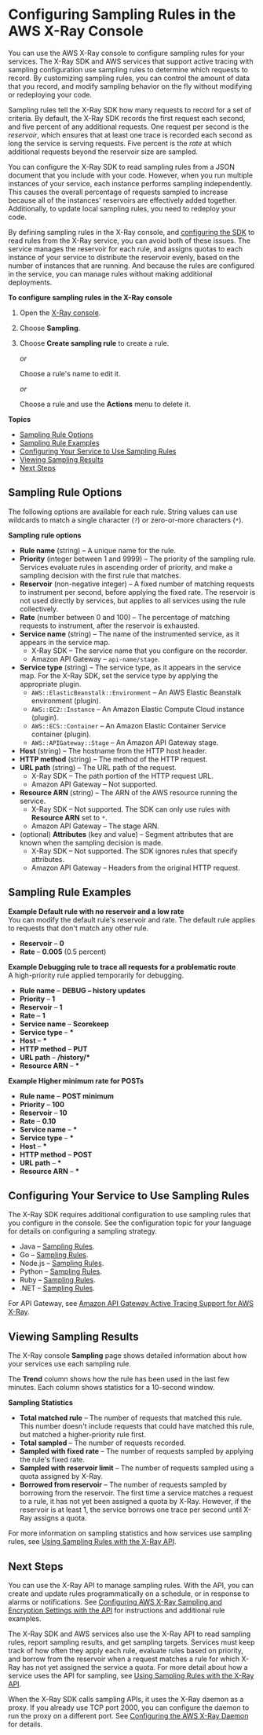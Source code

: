 # Configuring Sampling Rules in the AWS X\-Ray Console<a name="xray-console-sampling"></a>

You can use the AWS X\-Ray console to configure sampling rules for your services\. The X\-Ray SDK and AWS services that support active tracing with sampling configuration use sampling rules to determine which requests to record\. By customizing sampling rules, you can control the amount of data that you record, and modify sampling behavior on the fly without modifying or redeploying your code\.

Sampling rules tell the X\-Ray SDK how many requests to record for a set of criteria\. By default, the X\-Ray SDK records the first request each second, and five percent of any additional requests\. One request per second is the *reservoir*, which ensures that at least one trace is recorded each second as long the service is serving requests\. Five percent is the *rate* at which additional requests beyond the reservoir size are sampled\.

You can configure the X\-Ray SDK to read sampling rules from a JSON document that you include with your code\. However, when you run multiple instances of your service, each instance performs sampling independently\. This causes the overall percentage of requests sampled to increase because all of the instances' reservoirs are effectively added together\. Additionally, to update local sampling rules, you need to redeploy your code\.

By defining sampling rules in the X\-Ray console, and [configuring the SDK](#xray-console-sampling-service) to read rules from the X\-Ray service, you can avoid both of these issues\. The service manages the reservoir for each rule, and assigns quotas to each instance of your service to distribute the reservoir evenly, based on the number of instances that are running\. And because the rules are configured in the service, you can manage rules without making additional deployments\.

**To configure sampling rules in the X\-Ray console**

1. Open the [X\-Ray console](https://console.aws.amazon.com/xray/home#/service-map)\.

1. Choose **Sampling**\.

1. Choose **Create sampling rule** to create a rule\.

   *or*

   Choose a rule's name to edit it\.

   *or*

   Choose a rule and use the **Actions** menu to delete it\.

**Topics**
+ [Sampling Rule Options](#xray-console-sampling-options)
+ [Sampling Rule Examples](#xray-console-sampling-examples)
+ [Configuring Your Service to Use Sampling Rules](#xray-console-sampling-service)
+ [Viewing Sampling Results](#xray-console-sampling-results)
+ [Next Steps](#xray-console-sampling-nextsteps)

## Sampling Rule Options<a name="xray-console-sampling-options"></a>

The following options are available for each rule\. String values can use wildcards to match a single character \(`?`\) or zero\-or\-more characters \(`*`\)\.

**Sampling rule options**
+ **Rule name** \(string\) – A unique name for the rule\.
+ **Priority** \(integer between 1 and 9999\) – The priority of the sampling rule\. Services evaluate rules in ascending order of priority, and make a sampling decision with the first rule that matches\.
+ **Reservoir** \(non\-negative integer\) – A fixed number of matching requests to instrument per second, before applying the fixed rate\. The reservoir is not used directly by services, but applies to all services using the rule collectively\.
+ **Rate** \(number between 0 and 100\) – The percentage of matching requests to instrument, after the reservoir is exhausted\.
+ **Service name** \(string\) – The name of the instrumented service, as it appears in the service map\.
  + X\-Ray SDK – The service name that you configure on the recorder\.
  + Amazon API Gateway – `api-name/stage`\.
+ **Service type** \(string\) – The service type, as it appears in the service map\. For the X\-Ray SDK, set the service type by applying the appropriate plugin\.
  + `AWS::ElasticBeanstalk::Environment` – An AWS Elastic Beanstalk environment \(plugin\)\.
  + `AWS::EC2::Instance` – An Amazon Elastic Compute Cloud instance \(plugin\)\.
  + `AWS::ECS::Container` – An Amazon Elastic Container Service container \(plugin\)\.
  + `AWS::APIGateway::Stage` – An Amazon API Gateway stage\.
+ **Host** \(string\) – The hostname from the HTTP host header\.
+ **HTTP method** \(string\) – The method of the HTTP request\.
+ **URL path** \(string\) – The URL path of the request\.
  + X\-Ray SDK – The path portion of the HTTP request URL\.
  + Amazon API Gateway – Not supported\.
+ **Resource ARN** \(string\) – The ARN of the AWS resource running the service\.
  + X\-Ray SDK – Not supported\. The SDK can only use rules with **Resource ARN** set to `*`\.
  + Amazon API Gateway – The stage ARN\.
+ \(optional\) **Attributes** \(key and value\) – Segment attributes that are known when the sampling decision is made\.
  + X\-Ray SDK – Not supported\. The SDK ignores rules that specify attributes\.
  + Amazon API Gateway – Headers from the original HTTP request\.

## Sampling Rule Examples<a name="xray-console-sampling-examples"></a>

**Example Default rule with no reservoir and a low rate**  
You can modify the default rule's reservoir and rate\. The default rule applies to requests that don't match any other rule\.  
+ **Reservoir** – **0**
+ **Rate** – **0\.005** \(0\.5 percent\)

**Example Debugging rule to trace all requests for a problematic route**  
A high\-priority rule applied temporarily for debugging\.  
+ **Rule name** – **DEBUG – history updates**
+ **Priority** – **1**
+ **Reservoir** – **1**
+ **Rate** – **1**
+ **Service name** – **Scorekeep**
+ **Service type** – **\***
+ **Host** – **\***
+ **HTTP method** – **PUT**
+ **URL path** – **/history/\***
+ **Resource ARN** – **\***

**Example Higher minimum rate for POSTs**  
+ **Rule name** – **POST minimum**
+ **Priority** – **100**
+ **Reservoir** – **10**
+ **Rate** – **0\.10**
+ **Service name** – **\***
+ **Service type** – **\***
+ **Host** – **\***
+ **HTTP method** – **POST**
+ **URL path** – **\***
+ **Resource ARN** – **\***

## Configuring Your Service to Use Sampling Rules<a name="xray-console-sampling-service"></a>

The X\-Ray SDK requires additional configuration to use sampling rules that you configure in the console\. See the configuration topic for your language for details on configuring a sampling strategy\.
+ Java – [Sampling Rules](xray-sdk-java-configuration.md#xray-sdk-java-configuration-sampling)\.
+ Go – [Sampling Rules](xray-sdk-go-configuration.md#xray-sdk-go-configuration-sampling)\.
+ Node\.js – [Sampling Rules](xray-sdk-nodejs-configuration.md#xray-sdk-nodejs-configuration-sampling)\.
+ Python – [Sampling Rules](xray-sdk-python-configuration.md#xray-sdk-python-configuration-sampling)\.
+ Ruby – [Sampling Rules](xray-sdk-ruby-configuration.md#xray-sdk-ruby-configuration-sampling)\.
+ \.NET – [Sampling Rules](xray-sdk-dotnet-configuration.md#xray-sdk-dotnet-configuration-sampling)\.

For API Gateway, see [Amazon API Gateway Active Tracing Support for AWS X\-Ray](xray-services-apigateway.md)\.

## Viewing Sampling Results<a name="xray-console-sampling-results"></a>

The X\-Ray console **Sampling** page shows detailed information about how your services use each sampling rule\.

The **Trend** column shows how the rule has been used in the last few minutes\. Each column shows statistics for a 10\-second window\.

**Sampling Statistics**
+ **Total matched rule** – The number of requests that matched this rule\. This number doesn't include requests that could have matched this rule, but matched a higher\-priority rule first\.
+ **Total sampled** – The number of requests recorded\.
+ **Sampled with fixed rate** – The number of requests sampled by applying the rule's fixed rate\.
+ **Sampled with reservoir limit** – The number of requests sampled using a quota assigned by X\-Ray\.
+ **Borrowed from reservoir** – The number of requests sampled by borrowing from the reservoir\. The first time a service matches a request to a rule, it has not yet been assigned a quota by X\-Ray\. However, if the reservoir is at least 1, the service borrows one trace per second until X\-Ray assigns a quota\.

For more information on sampling statistics and how services use sampling rules, see [Using Sampling Rules with the X\-Ray API](xray-api-sampling.md)\.

## Next Steps<a name="xray-console-sampling-nextsteps"></a>

You can use the X\-Ray API to manage sampling rules\. With the API, you can create and update rules programmatically on a schedule, or in response to alarms or notifications\. See [Configuring AWS X\-Ray Sampling and Encryption Settings with the API](xray-api-configuration.md) for instructions and additional rule examples\.

The X\-Ray SDK and AWS services also use the X\-Ray API to read sampling rules, report sampling results, and get sampling targets\. Services must keep track of how often they apply each rule, evaluate rules based on priority, and borrow from the reservoir when a request matches a rule for which X\-Ray has not yet assigned the service a quota\. For more detail about how a service uses the API for sampling, see [Using Sampling Rules with the X\-Ray API](xray-api-sampling.md)\.

When the X\-Ray SDK calls sampling APIs, it uses the X\-Ray daemon as a proxy\. If you already use TCP port 2000, you can configure the daemon to run the proxy on a different port\. See [Configuring the AWS X\-Ray Daemon](xray-daemon-configuration.md) for details\.